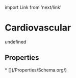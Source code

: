 import Link from 'next/link'
# Cardiovascular

undefined

## Properties

<Grid>
* [](/Properties/Schema.org/)

</Grid>


